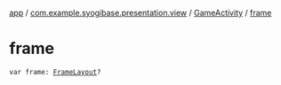 [app](../../index.md) / [com.example.syogibase.presentation.view](../index.md) / [GameActivity](index.md) / [frame](./frame.md)

# frame

`var frame: `[`FrameLayout`](https://developer.android.com/reference/android/widget/FrameLayout.html)`?`